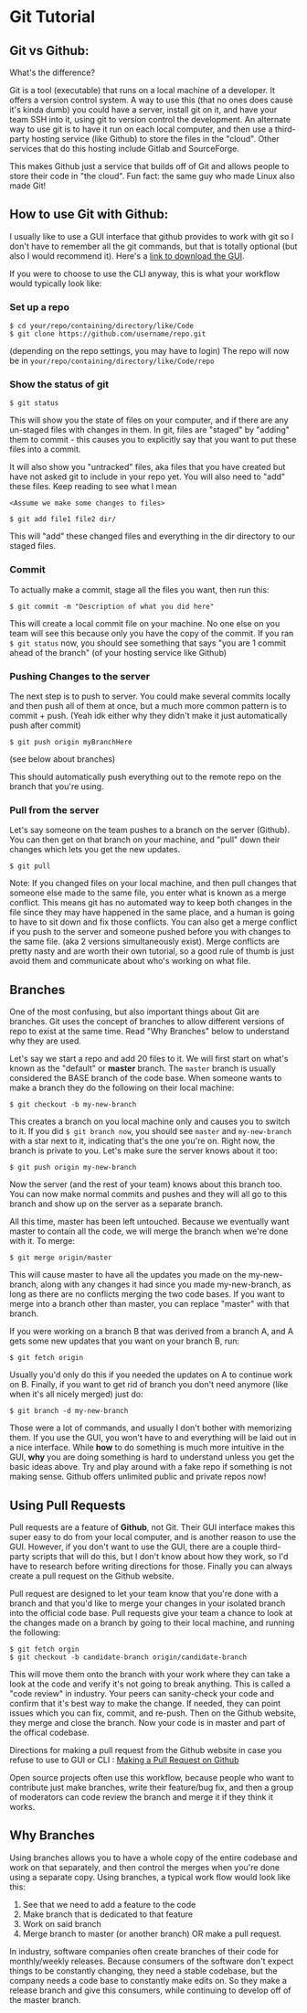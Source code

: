 # Git Tutorial

## Git vs Github: 

What's the difference?

Git is a tool (executable) that runs on a local machine of a developer. It offers a version control system. A way to use this (that no ones does cause it's kinda dumb) you could have a server, install git on it, and have your team SSH into it, using git to version control the development. An alternate way to use git is to have it run on each local computer, and then use a third-party hosting service (like Github) to store the files in the "cloud". Other services that do this hosting include Gitlab and SourceForge.

This makes Github just a service that builds off of Git and allows people to store their code in "the cloud". Fun fact: the same guy who made Linux also made Git!

## How to use Git with Github: 

I usually like to use a GUI interface that github provides to work with git so I don't have to remember all the git commands, but that is totally optional (but also I would recommend it). Here's a [link to download the GUI](https://desktop.github.com/).

If you were to choose to use the CLI anyway, this is what your workflow would typically look like:

### Set up a repo

```
$ cd your/repo/containing/directory/like/Code
$ git clone https://github.com/username/repo.git
```

(depending on the repo settings, you may have to login)
The repo will now be in `your/repo/containing/directory/like/Code/repo`

### Show the status of git

```
$ git status
```

This will show you the state of files on your computer, and if there are any un-staged files with changes in them. In git, files are "staged" by "adding" them to commit - this causes you to explicitly say that you want to put these files into a commit.

It will also show you "untracked" files, aka files that you have created but have not asked git to include in your repo yet. You will also need to "add" these files. Keep reading to see what I mean

```
<Assume we make some changes to files>

$ git add file1 file2 dir/
```

This will "add" these changed files and everything in the dir directory to our staged files.

### Commit

To actually make a commit, stage all the files you want, then run this:

```
$ git commit -m "Description of what you did here"
```

This will create a local commit file on your machine. No one else on you team will see this because only you have the copy of the commit. If you ran `$ git status` now, you should see something that says "you are 1 commit ahead of the branch" (of your hosting service like Github)

### Pushing Changes to the server

The next step is to push to server. You could make several commits locally and then push all of them at once, but a much more common pattern is to commit + push. (Yeah idk either why they didn't make it just automatically push after commit)

```
$ git push origin myBranchHere
```

(see below about branches)

This should automatically push everything out to the remote repo on the branch that you're using.

### Pull from the server

Let's say someone on the team pushes to a branch on the server (Github). You can then get on that branch on your machine, and "pull" down their changes which lets you get the new updates.

```
$ git pull
```

Note: If you changed files on your local machine, and then pull changes that someone else made to the same file, you enter what is known as a merge conflict. This means git has no automated way to keep both changes in the file since they may have happened in the same place, and a human is going to have to sit down and fix those conflicts. You can also get a merge conflict if you push to the server and someone pushed before you with changes to the same file. (aka 2 versions simultaneously exist). Merge conflicts are pretty nasty and are worth their own tutorial, so a good rule of thumb is just avoid them and communicate about who's working on what file.

## Branches

One of the most confusing, but also important things about Git are branches. Git uses the concept of branches to allow different versions of repo to exist at the same time. Read "Why Branches" below to understand why they are used.

Let's say we start a repo and add 20 files to it. We will first start on what's known as the "default" or __master__ branch. The `master` branch is usually considered the BASE branch of the code base. When someone wants to make a branch they do the following on their local machine:

```
$ git checkout -b my-new-branch
```

This creates a branch on you local machine only and causes you to switch to it. If you did `$ git branch now`, you should see `master` and `my-new-branch` with a star next to it, indicating that's the one you're on. Right now, the branch is private to you. Let's make sure the server knows about it too:
```
$ git push origin my-new-branch
```

Now the server (and the rest of your team) knows about this branch too. You can now make normal commits and pushes and they will all go to this branch and show up on the server as a separate branch.

All this time, master has been left untouched. Because we eventually want master to contain all the code, we will merge the branch when we're done with it. To merge:

```
$ git merge origin/master
```

This will cause master to have all the updates you made on the my-new-branch, along with any changes it had since you made my-new-branch, as long as there are no conflicts merging the two code bases. If you want to merge into a branch other than master, you can replace "master" with that branch.

If you were working on a branch B that was derived from a branch A, and A gets some new updates that you want on your branch B, run:

```
$ git fetch origin
```

Usually you'd only do this if you needed the updates on A to continue work on B. Finally, if you want to get rid of branch you don't need anymore (like when it's all nicely merged) just do:

```
$ git branch -d my-new-branch
```

Those were a lot of commands, and usually I don't bother with memorizing them. If you use the GUI, you won't have to and everything will be laid out in a nice interface. While __how__ to do something is much more intuitive in the GUI, __why__ you are doing something is hard to understand unless you get the basic ideas above. Try and play around with a fake repo if something is not making sense. Github offers unlimited public and private repos now!

## Using Pull Requests

Pull requests are a feature of __Github__, not Git. Their GUI interface makes this super easy to do from your local computer, and is another reason to use the GUI. However, if you don't want to use the GUI, there are a couple third-party scripts that will do this, but I don't know about how they work, so I'd have to research before writing directions for those. Finally you can always create a pull request on the Github website.

Pull request are designed to let your team know that you're done with a branch and that you'd like to merge your changes in your isolated branch into the official code base. Pull requests give your team a chance to look at the changes made on a branch by going to their local machine, and running the following:

```
$ git fetch orgin
$ git checkout -b candidate-branch origin/candidate-branch
```

This will move them onto the branch with your work where they can take a look at the code and verify it's not going to break anything. This is called a "code review" in industry. Your peers can sanity-check your code and confirm that it's best way to make the change. If needed, they can point issues which you can fix, commit, and re-push. Then on the Github website, they merge and close the branch. Now your code is in master and part of the offical codebase.

Directions for making a pull request from the Github website in case you refuse to use to GUI or CLI : [Making a Pull Request on Github](https://help.github.com/articles/creating-a-pull-request/)

Open source projects often use this workflow, because people who want to contribute just make branches, write their feature/bug fix, and then a group of moderators can code review the branch and merge it if they think it works.

## Why Branches

Using branches allows you to have a whole copy of the entire codebase and work on that separately, and then control the merges when you're done using a separate copy. Using branches, a typical work flow would look like this:

1. See that we need to add a feature to the code
2. Make branch that is dedicated to that feature
3. Work on said branch
4. Merge branch to master (or another branch) OR make a pull request.

In industry, software companies often create branches of their code for monthly/weekly releases. Because consumers of the software don't expect things to be constantly changing, they need a stable codebase, but the company needs a code base to constantly make edits on. So they make a release branch and give this consumers, while continuing to develop off of the master branch.